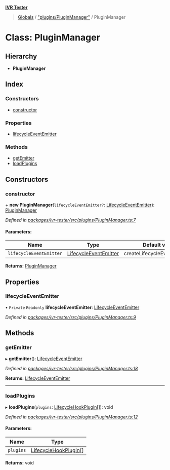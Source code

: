 **[IVR Tester](../README.md)**

> [Globals](../README.md) / ["plugins/PluginManager"](../modules/_plugins_pluginmanager_.md) / PluginManager

# Class: PluginManager

## Hierarchy

* **PluginManager**

## Index

### Constructors

* [constructor](_plugins_pluginmanager_.pluginmanager.md#constructor)

### Properties

* [lifecycleEventEmitter](_plugins_pluginmanager_.pluginmanager.md#lifecycleeventemitter)

### Methods

* [getEmitter](_plugins_pluginmanager_.pluginmanager.md#getemitter)
* [loadPlugins](_plugins_pluginmanager_.pluginmanager.md#loadplugins)

## Constructors

### constructor

\+ **new PluginManager**(`lifecycleEventEmitter?`: [LifecycleEventEmitter](../interfaces/_plugins_lifecycle_lifecycleeventemitter_.lifecycleeventemitter.md)): [PluginManager](_plugins_pluginmanager_.pluginmanager.md)

*Defined in [packages/ivr-tester/src/plugins/PluginManager.ts:7](https://github.com/SketchingDev/ivr-tester/blob/7751f4b/packages/ivr-tester/src/plugins/PluginManager.ts#L7)*

#### Parameters:

Name | Type | Default value |
------ | ------ | ------ |
`lifecycleEventEmitter` | [LifecycleEventEmitter](../interfaces/_plugins_lifecycle_lifecycleeventemitter_.lifecycleeventemitter.md) | createLifecycleEventEmitter() |

**Returns:** [PluginManager](_plugins_pluginmanager_.pluginmanager.md)

## Properties

### lifecycleEventEmitter

• `Private` `Readonly` **lifecycleEventEmitter**: [LifecycleEventEmitter](../interfaces/_plugins_lifecycle_lifecycleeventemitter_.lifecycleeventemitter.md)

*Defined in [packages/ivr-tester/src/plugins/PluginManager.ts:9](https://github.com/SketchingDev/ivr-tester/blob/7751f4b/packages/ivr-tester/src/plugins/PluginManager.ts#L9)*

## Methods

### getEmitter

▸ **getEmitter**(): [LifecycleEventEmitter](../interfaces/_plugins_lifecycle_lifecycleeventemitter_.lifecycleeventemitter.md)

*Defined in [packages/ivr-tester/src/plugins/PluginManager.ts:18](https://github.com/SketchingDev/ivr-tester/blob/7751f4b/packages/ivr-tester/src/plugins/PluginManager.ts#L18)*

**Returns:** [LifecycleEventEmitter](../interfaces/_plugins_lifecycle_lifecycleeventemitter_.lifecycleeventemitter.md)

___

### loadPlugins

▸ **loadPlugins**(`plugins`: [LifecycleHookPlugin](../interfaces/_plugins_lifecycle_lifecyclehookplugin_.lifecyclehookplugin.md)[]): void

*Defined in [packages/ivr-tester/src/plugins/PluginManager.ts:12](https://github.com/SketchingDev/ivr-tester/blob/7751f4b/packages/ivr-tester/src/plugins/PluginManager.ts#L12)*

#### Parameters:

Name | Type |
------ | ------ |
`plugins` | [LifecycleHookPlugin](../interfaces/_plugins_lifecycle_lifecyclehookplugin_.lifecyclehookplugin.md)[] |

**Returns:** void
